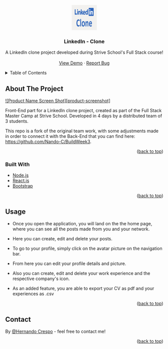 <div id="top"></div>

<!-- PROJECT LOGO -->
<br />
<div align="center">
  <a href="https://github.com/Nando-C/Buildweek2">
    <img src="linkedin/public/linkedin-clone-logo.png" alt="Logo" width="80" height="80">
  </a>

<h3 align="center">LinkedIn - Clone</h3>

  <p align="center">
    A LinkedIn clone project developed during Strive School's Full Stack course!
    <br />
    <br />
    <a href="https://my-linkedin-benchmarkm6.vercel.app/">View Demo</a>
    ·
    <a href="https://github.com/Nando-C/Buildweek2/issues">Report Bug</a>
  </p>
</div>

<!-- TABLE OF CONTENTS -->
<details>
  <summary>Table of Contents</summary>
  <ol>
    <li>
      <a href="#about-the-project">About The Project</a>
      <ul>
        <li><a href="#built-with">Built With</a></li>
      </ul>
    </li>
    <li><a href="#usage">Usage</a></li>
    <li><a href="#contact">Contact</a></li>
  </ol>
</details>

<!-- ABOUT THE PROJECT -->

## About The Project

[![Product Name Screen Shot][product-screenshot]](https://example.com)

Front-End part for a LinkedIn clone project, created as part of the Full Stack Master Camp at Strive School.
Developed in 4 days by a distributed team of 3 students.

This repo is a fork of the original team work, with some adjustments made in order to connect it with the Back-End that you can find here: https://github.com/Nando-C/BuildWeek3.

<p align="right">(<a href="#top">back to top</a>)</p>

### Built With

- [Node.js](https://nodejs.org/)
- [React.js](https://reactjs.org/)
- [Bootstrap](https://getbootstrap.com)

<p align="right">(<a href="#top">back to top</a>)</p>

<!-- USAGE EXAMPLES -->

## Usage

- Once you open the application, you will land on the the home page, where you can see all the posts made from you and your network.
- Here you can create, edit and delete your posts.
- To go to your profile, simply click on the avatar picture on the navigation bar.
- From here you can edit your profile details and picture.
- Also you can create, edit and delete your work experience and the respective company's icon.

- As an added feature, you are able to export your CV as pdf and your experiences as .csv

<p align="right">(<a href="#top">back to top</a>)</p>

<!-- CONTACT -->

## Contact

By [@Hernando Crespo](https://hernando-crespo.vercel.app/) - feel free to contact me!

<p align="right">(<a href="#top">back to top</a>)</p>
